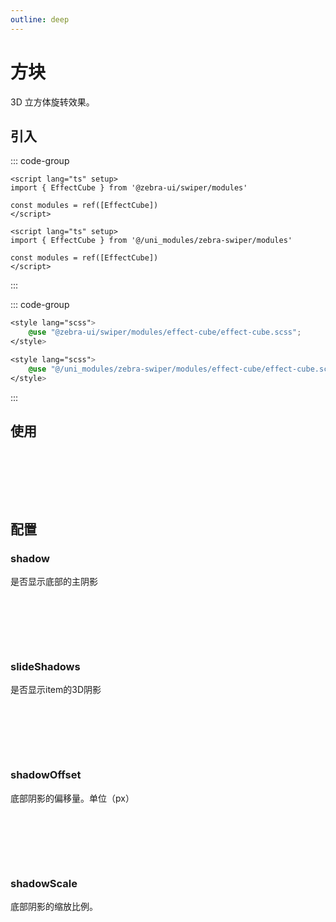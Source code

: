 ```yaml
---
outline: deep
---
```


# 方块

3D 立方体旋转效果。

<script setup>
  import {
   ref
  } from 'vue';
  import {
  EffectCube
} from '@zebra-ui/swiper/modules'

  const list = ref(Array.from({
   length: 5
  }).map((item, index) => {

    return {
     text: `Slide ${index + 1}` ,
     id: index + 1
    }

   }
  ))
  const modules = ref([EffectCube])

  const swiperInstance = ref({})

  const onSwiper = (swiper, name)=>{
    swiperInstance.value[name] = swiper;
  }
</script>

<style lang="scss">
    @use "@zebra-ui/swiper/modules/effect-cube/effect-cube.scss";
</style>

## 引入

<!--@include: ./../.vitepress/mixins/modulesTip.md-->

::: code-group

```vue [npm]
<script lang="ts" setup>
import { EffectCube } from '@zebra-ui/swiper/modules'

const modules = ref([EffectCube])
</script>
```

```vue [uni_modules]
<script lang="ts" setup>
import { EffectCube } from '@/uni_modules/zebra-swiper/modules'

const modules = ref([EffectCube])
</script>
```

:::

::: code-group

```css [npm]
<style lang="scss">
    @use "@zebra-ui/swiper/modules/effect-cube/effect-cube.scss";
</style>
```

```css [uni_modules]
<style lang="scss">
    @use "@/uni_modules/zebra-swiper/modules/effect-cube/effect-cube.scss";
</style>
```

:::

## 使用

<DemoBlock expanded>
<div style="padding:40px;">
<z-swiper grabCursor effect="cube" :modules="modules" :custom-style="{width:'200px'}">
  <z-swiper-item v-for="item in list" :key="item.id">
    <DemoItem :text="item.text"></DemoItem>
  </z-swiper-item>
</z-swiper>
</div>
<template #code>

```html
<z-swiper grabCursor effect="cube" :modules="modules">
  <z-swiper-item v-for="item in list" :key="item.id">
    <DemoItem :text="item.text"></DemoItem>
  </z-swiper-item>
</z-swiper>
```

  </template>

</DemoBlock>

## 配置

### shadow

是否显示底部的主阴影

<ComponentInfo type="boolean" value="true"></ComponentInfo>

<DemoBlock expanded>
<div style="padding:40px;">
<z-swiper grabCursor effect="cube" :modules="modules" :cubeEffect="{shadow:false}" :custom-style="{width:'200px'}">
  <z-swiper-item v-for="item in list" :key="item.id">
    <DemoItem :text="item.text"></DemoItem>
  </z-swiper-item>
</z-swiper>
</div>
<template #code>

```html
<z-swiper
  grabCursor
  effect="cube"
  :cubeEffect="{shadow:false}"
  :modules="modules"
>
  <z-swiper-item v-for="item in list" :key="item.id">
    <DemoItem :text="item.text"></DemoItem>
  </z-swiper-item>
</z-swiper>
```

  </template>

</DemoBlock>

### slideShadows

是否显示item的3D阴影

<ComponentInfo type="boolean" value="true"></ComponentInfo>

<DemoBlock expanded>
<div style="padding:40px;">
<z-swiper grabCursor effect="cube" :modules="modules" :cubeEffect="{slideShadows:false}" :custom-style="{width:'200px'}">
  <z-swiper-item v-for="item in list" :key="item.id">
    <DemoItem :text="item.text"></DemoItem>
  </z-swiper-item>
</z-swiper>
</div>
<template #code>

```html
<z-swiper
  grabCursor
  effect="cube"
  :cubeEffect="{slideShadows:false}"
  :modules="modules"
>
  <z-swiper-item v-for="item in list" :key="item.id">
    <DemoItem :text="item.text"></DemoItem>
  </z-swiper-item>
</z-swiper>
```

  </template>

</DemoBlock>

### shadowOffset

底部阴影的偏移量。单位（px）

<ComponentInfo type="number" value="20"></ComponentInfo>

<DemoBlock expanded>
<div style="padding:40px;">
<z-swiper grabCursor effect="cube" :modules="modules" :cubeEffect="{shadowOffset:0}" :custom-style="{width:'200px'}">
  <z-swiper-item v-for="item in list" :key="item.id">
    <DemoItem :text="item.text"></DemoItem>
  </z-swiper-item>
</z-swiper>
</div>
<template #code>

```html
<z-swiper
  grabCursor
  effect="cube"
  :cubeEffect="{shadowOffset:0}"
  :modules="modules"
>
  <z-swiper-item v-for="item in list" :key="item.id">
    <DemoItem :text="item.text"></DemoItem>
  </z-swiper-item>
</z-swiper>
```

  </template>

</DemoBlock>

### shadowScale

底部阴影的缩放比例。

<ComponentInfo type="number" value="0.94"></ComponentInfo>

<DemoBlock expanded>
<div style="padding:40px;">
<z-swiper grabCursor effect="cube" :modules="modules" :cubeEffect="{shadowScale:0.3}" :custom-style="{width:'200px'}">
  <z-swiper-item v-for="item in list" :key="item.id">
    <DemoItem :text="item.text"></DemoItem>
  </z-swiper-item>
</z-swiper>
</div>
<template #code>

```html
<z-swiper
  grabCursor
  effect="cube"
  :cubeEffect="{shadowScale:0.3}"
  :modules="modules"
>
  <z-swiper-item v-for="item in list" :key="item.id">
    <DemoItem :text="item.text"></DemoItem>
  </z-swiper-item>
</z-swiper>
```

  </template>

</DemoBlock>
